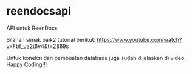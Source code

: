 # reendocsapi
API untuk ReenDocs

Silahan simak baik2 tutorial berikut:
https://www.youtube.com/watch?v=Fbf_ua2t6v4&t=2869s

Untuk koneksi dan pembuatan database juga sudah dijelaskan di video. Happy Coding!!!

